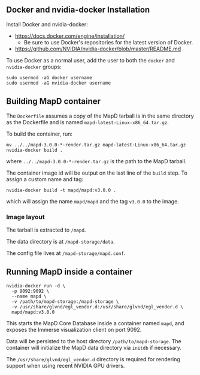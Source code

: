 ## Docker and nvidia-docker Installation

Install Docker and nvidia-docker:
- https://docs.docker.com/engine/installation/
  - Be sure to use Docker's repositories for the latest version of Docker.
- https://github.com/NVIDIA/nvidia-docker/blob/master/README.md

To use Docker as a normal user, add the user to both the `docker` and `nvidia-docker` groups:

    sudo usermod -aG docker username
    sudo usermod -aG nvidia-docker username

## Building MapD container

The `Dockerfile` assumes a copy of the MapD tarball is in the same directory as the Dockerfile and is named `mapd-latest-Linux-x86_64.tar.gz`.

To build the container, run:

    mv ../../mapd-3.0.0-*-render.tar.gz mapd-latest-Linux-x86_64.tar.gz
    nvidia-docker build .

where `../../mapd-3.0.0-*-render.tar.gz` is the path to the MapD tarball.

The container image id will be output on the last line of the `build` step. To assign a custom name and tag:

    nvidia-docker build -t mapd/mapd:v3.0.0 .

which will assign the name `mapd/mapd` and the tag `v3.0.0` to the image.

### Image layout

The tarball is extracted to `/mapd`.

The data directory is at `/mapd-storage/data`.

The config file lives at `/mapd-storage/mapd.conf`.

## Running MapD inside a container

    nvidia-docker run -d \
      -p 9092:9092 \
      --name mapd \
      -v /path/to/mapd-storage:/mapd-storage \
      -v /usr/share/glvnd/egl_vendor.d:/usr/share/glvnd/egl_vendor.d \
      mapd/mapd:v3.0.0

This starts the MapD Core Database inside a container named `mapd`, and exposes the Immerse visualization client on port 9092.

Data will be persisted to the host directory `/path/to/mapd-storage`. The container will initialize the MapD data directory via `initdb` if necessary.

The `/usr/share/glvnd/egl_vendor.d` directory is required for rendering support when using recent NVIDIA GPU drivers.
